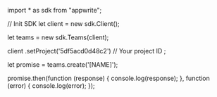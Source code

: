 import * as sdk from "appwrite";

// Init SDK
let client = new sdk.Client();

let teams = new sdk.Teams(client);

client
    .setProject('5df5acd0d48c2') // Your project ID
;

let promise = teams.create('[NAME]');

promise.then(function (response) {
    console.log(response);
}, function (error) {
    console.log(error);
});